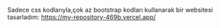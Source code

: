 Sadece css kodlarıyla,çok az bootstrap kodları kullanarak bir websitesi tasarladım: https://my-repository-469b.vercel.app/
